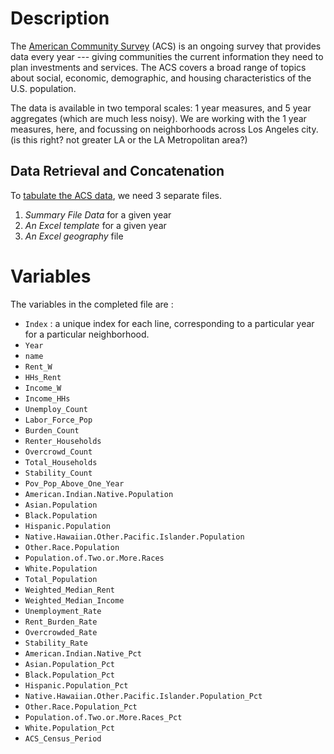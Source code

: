 # Description
The [American Community Survey](https://www.census.gov/data/developers/data-sets/acs-1year.html) (ACS) is an ongoing survey that provides data every year --- giving communities the current information they need to plan investments and services. The ACS covers a broad range of topics about social, economic, demographic, and housing characteristics of the U.S. population.

The data is available in two temporal scales: 1 year measures, and 5 year aggregates (which are much less noisy). We are working with the 1 year measures, here, and focussing on neighborhoods across Los Angeles city. (is this right? not greater LA or the LA Metropolitan area?)

## Data Retrieval and Concatenation
To [tabulate the ACS data](https://www2.census.gov/programs-surveys/acs/summary_file/2018/documentation/tech_docs/ACS_SF_Excel_Import_Tool.pdf), we need 3 separate files.
1. _Summary File Data_ for a given year
2. _An Excel template_ for a given year
3. _An Excel geography_ file

# Variables
The variables in the completed file are :
* `Index` : a unique index for each line, corresponding to a particular year for a particular neighborhood.
* `Year`
* `name`
* `Rent_W`
* `HHs_Rent`
* `Income_W`
* `Income_HHs`
* `Unemploy_Count`
* `Labor_Force_Pop`
* `Burden_Count`
* `Renter_Households`
* `Overcrowd_Count`
* `Total_Households`
* `Stability_Count`
* `Pov_Pop_Above_One_Year`
* `American.Indian.Native.Population`
* `Asian.Population`
* `Black.Population`
* `Hispanic.Population`
* `Native.Hawaiian.Other.Pacific.Islander.Population`
* `Other.Race.Population`
* `Population.of.Two.or.More.Races`
* `White.Population`
* `Total_Population`
* `Weighted_Median_Rent`
* `Weighted_Median_Income`
* `Unemployment_Rate`
* `Rent_Burden_Rate`
* `Overcrowded_Rate`
* `Stability_Rate`
* `American.Indian.Native_Pct`
* `Asian.Population_Pct`
* `Black.Population_Pct`
* `Hispanic.Population_Pct`
* `Native.Hawaiian.Other.Pacific.Islander.Population_Pct`
* `Other.Race.Population_Pct`
* `Population.of.Two.or.More.Races_Pct`
* `White.Population_Pct`
* `ACS_Census_Period`
